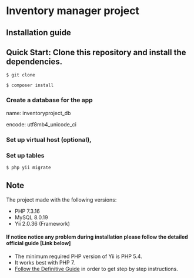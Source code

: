 # Inventory manager project
## Installation guide
## Quick Start: Clone this repository and install the dependencies.

```
$ git clone 
```
```
$ composer install
```
### Create a database for the app

name: inventoryproject_db

encode: utf8mb4_unicode_ci

### Set up virtual host (optional),

### Set up tables
```
$ php yii migrate
```

## Note

The project made with the following versions:
- PHP 7.3.16
- MySQL 8.0.19
- Yii 2.0.36 (Framework)

#### If notice notice any problem during installation please follow the detailed official guide [Link below]

-   The minimum required PHP version of Yii is PHP 5.4.
-   It works best with PHP 7.
-   [Follow the Definitive Guide](https://www.yiiframework.com/doc-2.0/guide-start-installation.html)  in order to get step by step instructions.